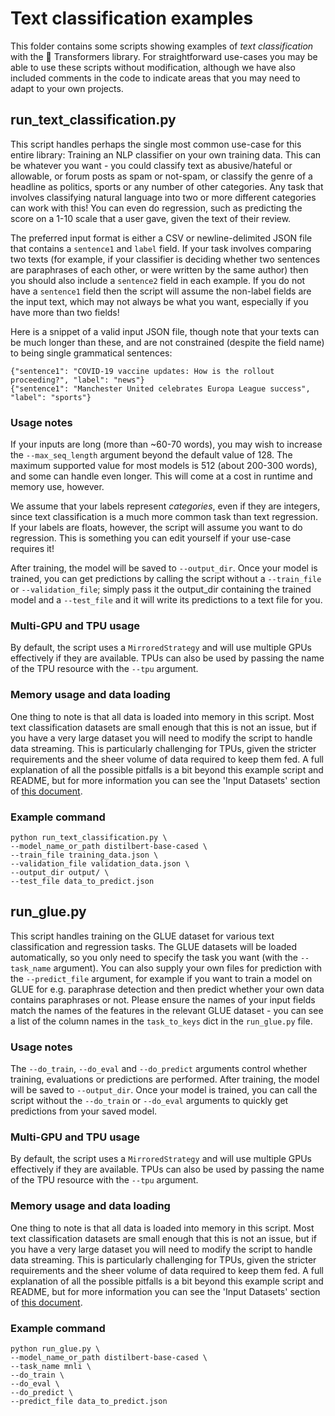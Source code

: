 <!---
Copyright 2021 The HuggingFace Team. All rights reserved.

Licensed under the Apache License, Version 2.0 (the "License");
you may not use this file except in compliance with the License.
You may obtain a copy of the License at

    http://www.apache.org/licenses/LICENSE-2.0

Unless required by applicable law or agreed to in writing, software
distributed under the License is distributed on an "AS IS" BASIS,
WITHOUT WARRANTIES OR CONDITIONS OF ANY KIND, either express or implied.
See the License for the specific language governing permissions and
limitations under the License.
-->

# Text classification examples

This folder contains some scripts showing examples of *text classification* with the 🤗 Transformers library.
For straightforward use-cases you may be able to use these scripts without modification, although we have also
included comments in the code to indicate areas that you may need to adapt to your own projects.

## run_text_classification.py

This script handles perhaps the single most common use-case for this entire library: Training an NLP classifier
on your own training data. This can be whatever you want - you could classify text as abusive/hateful or 
allowable, or forum posts as spam or not-spam, or classify the genre of a headline as politics, sports or any 
number of other categories. Any task that involves classifying natural language into two or more different categories 
can work with this! You can even do regression, such as predicting the score on a 1-10 scale that a user gave,
given the text of their review.

The preferred input format is either a CSV or newline-delimited JSON file that contains a `sentence1` and 
`label` field. If your task involves comparing two texts (for example, if your classifier
is deciding whether two sentences are paraphrases of each other, or were written by the same author) then you should also include a `sentence2` field in each example. If you do not have a `sentence1` field then the script will assume the non-label fields are the input text, which
may not always be what you want, especially if you have more than two fields! 

Here is a snippet of a valid input JSON file, though note that your texts can be much longer than these, and are not constrained
(despite the field name) to being single grammatical sentences:
```
{"sentence1": "COVID-19 vaccine updates: How is the rollout proceeding?", "label": "news"}
{"sentence1": "Manchester United celebrates Europa League success", "label": "sports"}
```

### Usage notes
If your inputs are long (more than ~60-70 words), you may wish to increase the `--max_seq_length` argument
beyond the default value of 128. The maximum supported value for most models is 512 (about 200-300 words), 
and some can handle even longer. This will come at a cost in runtime and memory use, however.

We assume that your labels represent *categories*, even if they are integers, since text classification
is a much more common task than text regression. If your labels are floats, however, the script will assume
you want to do regression. This is something you can edit yourself if your use-case requires it!

After training, the model will be saved to `--output_dir`. Once your model is trained, you can get predictions
by calling the script without a `--train_file` or `--validation_file`; simply pass it the output_dir containing
the trained model and a `--test_file` and it will write its predictions to a text file for you.

### Multi-GPU and TPU usage

By default, the script uses a `MirroredStrategy` and will use multiple GPUs effectively if they are available. TPUs
can also be used by passing the name of the TPU resource with the `--tpu` argument.

### Memory usage and data loading

One thing to note is that all data is loaded into memory in this script. Most text classification datasets are small
enough that this is not an issue, but if you have a very large dataset you will need to modify the script to handle
data streaming. This is particularly challenging for TPUs, given the stricter requirements and the sheer volume of data
required to keep them fed. A full explanation of all the possible pitfalls is a bit beyond this example script and 
README, but for more information you can see the 'Input Datasets' section of 
[this document](https://www.tensorflow.org/guide/tpu).

### Example command
```
python run_text_classification.py \
--model_name_or_path distilbert-base-cased \
--train_file training_data.json \
--validation_file validation_data.json \
--output_dir output/ \
--test_file data_to_predict.json
```

## run_glue.py

This script handles training on the GLUE dataset for various text classification and regression tasks. The GLUE datasets will be loaded automatically, so you only need to specify the task you want (with the `--task_name` argument). You can also supply your own files for prediction with the `--predict_file` argument, for example if you want to train a model on GLUE for e.g. paraphrase detection and then predict whether your own data contains paraphrases or not. Please ensure the names of your input fields match the names of the features in the relevant GLUE dataset - you can see a list of the column names in the `task_to_keys` dict in the `run_glue.py` file.

### Usage notes

The `--do_train`, `--do_eval` and `--do_predict` arguments control whether training, evaluations or predictions are performed. After training, the model will be saved to `--output_dir`. Once your model is trained, you can call the script without the `--do_train` or `--do_eval` arguments to quickly get predictions from your saved model.

### Multi-GPU and TPU usage

By default, the script uses a `MirroredStrategy` and will use multiple GPUs effectively if they are available. TPUs
can also be used by passing the name of the TPU resource with the `--tpu` argument.

### Memory usage and data loading

One thing to note is that all data is loaded into memory in this script. Most text classification datasets are small
enough that this is not an issue, but if you have a very large dataset you will need to modify the script to handle
data streaming. This is particularly challenging for TPUs, given the stricter requirements and the sheer volume of data
required to keep them fed. A full explanation of all the possible pitfalls is a bit beyond this example script and 
README, but for more information you can see the 'Input Datasets' section of 
[this document](https://www.tensorflow.org/guide/tpu).

### Example command
```
python run_glue.py \
--model_name_or_path distilbert-base-cased \
--task_name mnli \
--do_train \
--do_eval \
--do_predict \
--predict_file data_to_predict.json
```
